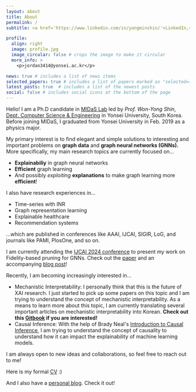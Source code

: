 ```yaml
---
layout: about
title: About
permalink: /
subtitle: <a href='https://www.linkedin.com/in/yongminshin/'>LinkedIn,</a><a href='https://twitter.com/YongminWavyShin'>Twitter,</a><a href='https://github.com/jordan7186'>Github</a>

profile:
  align: right
  image: profile.jpg
  image_circular: false # crops the image to make it circular
  more_info: >
    <p>jordan3414@yonsei.ac.kr</p>

news: true # includes a list of news items
selected_papers: true # includes a list of papers marked as "selected={true}"
latest_posts: true  # includes a list of the newest posts
social: false # includes social icons at the bottom of the page
---
```


Hello! I am a Ph.D candidate in [MIDaS Lab](https://sites.google.com/site/midasyonsei) led by *Prof. Won-Yong Shin*, [Dept. Computer Science & Engineering](https://cse.yonsei.ac.kr/cse/index.do) in Yonsei University, South Korea. Before joining MIDaS, I graduated from Yonsei University in Feb. 2019 as a physics major. 

My primary interest is to find elegant and simple solutions to interesting and important problems on **graph data** and **graph neural networks (GNNs).** More specifically, my main research topics are currently focused on…

- **Explainabiliy** in graph neural networks
- **Efficient** graph learning
- And possibly *exploiting* **explanations** to make graph learning more **efficient**!

I also have research experiences in…

- Time-series with INR
- Graph representation learning
- Explainable healthcare
- Recommendation systems

...which are published in conferences like AAAI, IJCAI, SIGIR, LoG, and journals like PAMI, PlosOne, and so on.

I am currently attending the [IJCAI 2024 conference](https://ijcai-24.org/) to present my work on Fidelity-based pruning for GNNs. Check out the [paper](https://arxiv.org/abs/2406.11504v1) and an accompanying [blog post](https://jordan7186.github.io/blog/2024/Fidelity_pruning/)!

Recently, I am becoming increasingly interested in...
- Mechanistic Interpretability: I personally think that this is the future of XAI research. I just started to pick up some papers on this topic and I am trying to understand the concept of mechanistic interpretability. As a means to learn more about this topic, I am currently translating several important articles on mechanistic interpretability into Korean. **Check out this [Gitbook](https://lesskorrect.gitbook.io/mechanistic-interpretability) if you are interested!**
- Causal Inference: With the help of Brady Neal's [Introduction to Causal Inference](https://www.bradyneal.com/causal-inference-course), I am trying to understand the concept of causality to understand how it can impact the explainability of machine learning models.

I am always open to new ideas and collaborations, so feel free to reach out to me!

Here is my formal <a href="https://drive.google.com/file/d/1UhefwaijAm7FC312RY2UYLxnRH0jNrqY/view?usp=sharing">CV</a> :)

And I also have a <a href="https://yongminshin.simple.ink/">personal blog</a>. Check it out!

